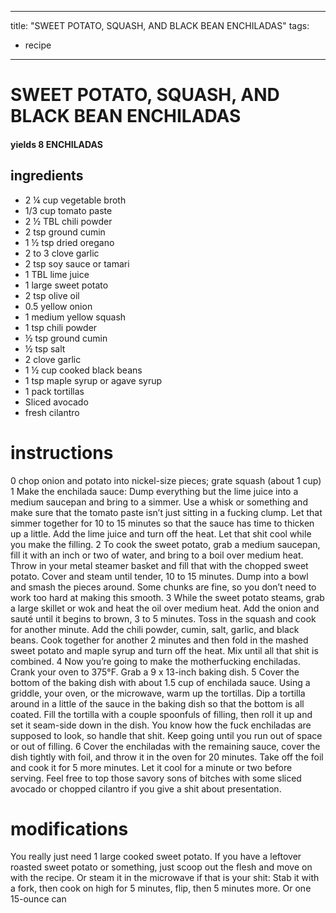 	
---
title: "SWEET POTATO, SQUASH, AND BLACK BEAN ENCHILADAS"
tags:
  - recipe
---

# SWEET POTATO, SQUASH, AND BLACK BEAN ENCHILADAS
#### yields  8 ENCHILADAS

## ingredients

* 2 ¼ cup vegetable broth
* 1/3 cup tomato paste
* 2 ½ TBL chili powder
* 2 tsp ground cumin
* 1 ½ tsp dried oregano
* 2 to 3 clove garlic
* 2 tsp soy sauce or tamari
* 1 TBL lime juice
* 1 large sweet potato
* 2 tsp olive oil
* 0.5 yellow onion
* 1 medium yellow squash
* 1 tsp chili powder
* ½ tsp ground cumin
* ½ tsp salt
* 2 clove garlic
* 1 ½ cup cooked black beans
* 1 tsp maple syrup or agave syrup
* 1 pack tortillas
* Sliced avocado
* fresh cilantro

# instructions
0 chop onion and potato into nickel-size pieces; grate squash (about 1 cup)
1 Make the enchilada sauce: Dump everything but the lime juice into a medium saucepan and
bring to a simmer. Use a whisk or something and make sure that the tomato paste isn’t just
sitting in a fucking clump. Let that simmer together for 10 to 15 minutes so that the sauce
has time to thicken up a little. Add the lime juice and turn off the heat. Let that shit cool while
you make the filling.
2 To cook the sweet potato, grab a medium saucepan, fill it with an inch or two of water, and
bring to a boil over medium heat. Throw in your metal steamer basket and fill that with the
chopped sweet potato. Cover and steam until tender, 10 to 15 minutes. Dump into a bowl and
smash the pieces around. Some chunks are fine, so you don’t need to work too hard at making
this smooth.
3 While the sweet potato steams, grab a large skillet or wok and heat the oil over medium
heat. Add the onion and sauté until it begins to brown, 3 to 5 minutes. Toss in the squash
and cook for another minute. Add the chili powder, cumin, salt, garlic, and black beans. Cook
together for another 2 minutes and then fold in the mashed sweet potato and maple syrup and
turn off the heat. Mix until all that shit is combined.
4 Now you’re going to make the motherfucking enchiladas. Crank your oven to 375°F. Grab a
9 x 13-inch baking dish.
5 Cover the bottom of the baking dish with about 1.5 cup of enchilada sauce. Using a griddle,
your oven, or the microwave, warm up the tortillas. Dip a tortilla around in a little of the sauce
in the baking dish so that the bottom is all coated. Fill the tortilla with a couple spoonfuls of
filling, then roll it up and set it seam-side down in the dish. You know how the fuck enchiladas
are supposed to look, so handle that shit. Keep going until you run out of space or out of
filling.
6 Cover the enchiladas with the remaining sauce, cover the dish tightly with foil, and throw it
in the oven for 20 minutes. Take off the foil and cook it for 5 more minutes. Let it cool for a
minute or two before serving. Feel free to top those savory sons of bitches with some sliced
avocado or chopped cilantro if you give a shit about presentation.

# modifications

You really just need 1 large cooked sweet potato. If you have a leftover roasted sweet potato or something, just
scoop out the flesh and move on with the recipe. Or steam it in the microwave if that is your shit: Stab it with a
fork, then cook on high for 5 minutes, flip, then 5 minutes more.
 Or one 15-ounce can
	

